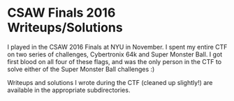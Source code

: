 # CSAW Finals 2016 Writeups/Solutions

I played in the CSAW 2016 Finals at NYU in November.
I spent my entire CTF on two series of challenges, Cybertronix 64k and Super Monster Ball.
I got first blood on all four of these flags, and was the only person in the CTF to solve either of the Super Monster Ball challenges :)

Writeups and solutions I wrote during the CTF (cleaned up slightly!) are available in the appropriate subdirectories.
